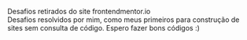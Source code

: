 Desafios retirados do site frontendmentor.io<br>
Desafios resolvidos por mim, como meus primeiros para construção de sites sem consulta de código. Espero fazer bons códigos :)<br>
<a href=""></a>

